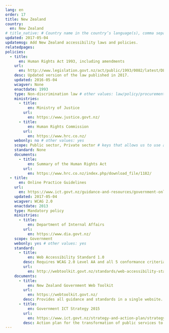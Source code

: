 ```yaml
---
lang: en
order: 17
title: New Zealand
country:
  en: New Zealand
# title_native: # Country name in the country’s language(s), comma separated. For Switzerland: Schweiz, Suisse, Svizzera, Svizra
updated: 2017-05-04
updatemsg: Add New Zealand accessibility laws and policies.
relatedpages:
policies:
  - title:
      en: Human Rights Act 1993, including amendments
    url:
      en: http://www.legislation.govt.nz/act/public/1993/0082/latest/DLM304212.html
    desc: Updated version of the law published in 2017.
    updated: 2016-05-04
    wcagver: None
    enactdate: 1993
    type: Non-discrimination law # other values: law/policy/procurement
    ministries:
      - title:
          en: Ministry of Justice
        url:
          en: https://www.justice.govt.nz/
      - title:
          en: Human Rights Commission
        url:
          en: https://www.hrc.co.nz/
    webonly: no # other values: yes
    scope: Public sector, Private sector # keys that allows us to use any combination
    standard: None
    documents:
      - title:
          en: Summary of the Human Rights Act
        url:
          en: https://www.hrc.co.nz/index.php/download_file/1182/
  - title:
      en: Online Practice Guidelines
    url:
      en: https://www.ict.govt.nz/guidance-and-resources/government-online/online-practice-guidelines/
    updated: 2017-05-04
    wcagver: WCAG 2.0
    enactdate: 2013
    type: Mandatory policy
    ministries:
      - title:
          en: Department of Internal Affairs
        url:
          en: https://www.dia.govt.nz/
    scope: Government
    webonly: yes # other values: yes
    standard:
      - title:
          en: Web Accessibility Standard 1.0
        desc: Requires WCAG 2.0 Level AA and all 5 conformance criteria with exceptions documented in the standard.
        url:
          en: http://webtoolkit.govt.nz/standards/web-accessibility-standard-1-0/
    documents:
      - title:
          en: New Zealand Government Web Toolkit
        url:
          en: https://webtoolkit.govt.nz/
        desc: Provides all guidance and standards in a single website.
      - title:
          en: Government ICT Strategy 2015
        url:
          en: https://www.ict.govt.nz/strategy-and-action-plan/strategy/
        desc: Action plan for the transformation of public services to New Zealanders.
---
```

